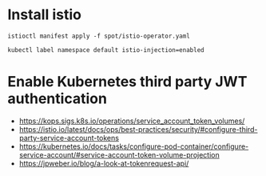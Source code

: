 # Install istio

```shell script
istioctl manifest apply -f spot/istio-operator.yaml

kubectl label namespace default istio-injection=enabled

```

# Enable Kubernetes third party JWT authentication

* https://kops.sigs.k8s.io/operations/service_account_token_volumes/
* https://istio.io/latest/docs/ops/best-practices/security/#configure-third-party-service-account-tokens
* https://kubernetes.io/docs/tasks/configure-pod-container/configure-service-account/#service-account-token-volume-projection
* https://jpweber.io/blog/a-look-at-tokenrequest-api/